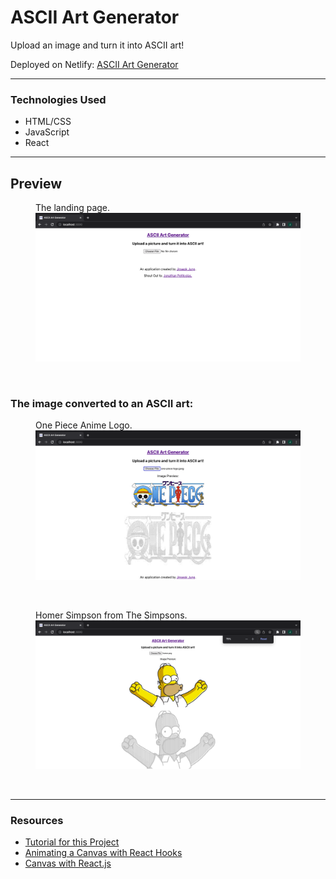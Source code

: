 # ASCII Art Generator

Upload an image and turn it into ASCII art!

Deployed on Netlify: [ASCII Art Generator](https://mp-ascii-art-generator.netlify.app/)

---

### Technologies Used

* HTML/CSS
* JavaScript
* React

---

## Preview
<figure>
    <figcaption>The landing page.</figcaption>
    <img src="./img-readme/landing page.png" alt="Landing Page" width="720">
</figure>
<br>
<h3>The image converted to an ASCII art:</h3>
<figure>
    <figcaption>One Piece Anime Logo.</figcaption>
    <img src="./img-readme/(one piece) img converted to ascii.png" alt="Search Result" width="720">
</figure>
<br>
<figure>
    <figcaption>Homer Simpson from The Simpsons.</figcaption>
    <img src="./img-readme/(homer) img converted to ascii.png" alt="Pagination" width="720">
</figure>
<br>

---

### Resources

- [Tutorial for this Project](https://mp-ascii-art-generator.netlify.app/)
- [Animating a Canvas with React Hooks](http://www.petecorey.com/blog/2019/08/19/animating-a-canvas-with-react-hooks/)
- [Canvas with React.js](https://medium.com/@pdx.lucasm/canvas-with-react-js-32e133c05258)
